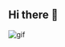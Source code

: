 ## Hi there 👋


![gif](https://media4.giphy.com/media/v1.Y2lkPTc5MGI3NjExM216d2tkNm4xdzU2OHJwaW95dTljNGdhdWh5YnA2dDN4dGV2eG56YSZlcD12MV9pbnRlcm5hbF9naWZfYnlfaWQmY3Q9Zw/SWoSkN6DxTszqIKEqv/giphy.gif)

